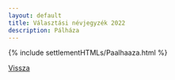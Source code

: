 ```yaml
---
layout: default
title: Választási névjegyzék 2022
description: Pálháza
---
```


{% include settlementHTMLs/Paalhaaza.html %}

[Vissza](./)